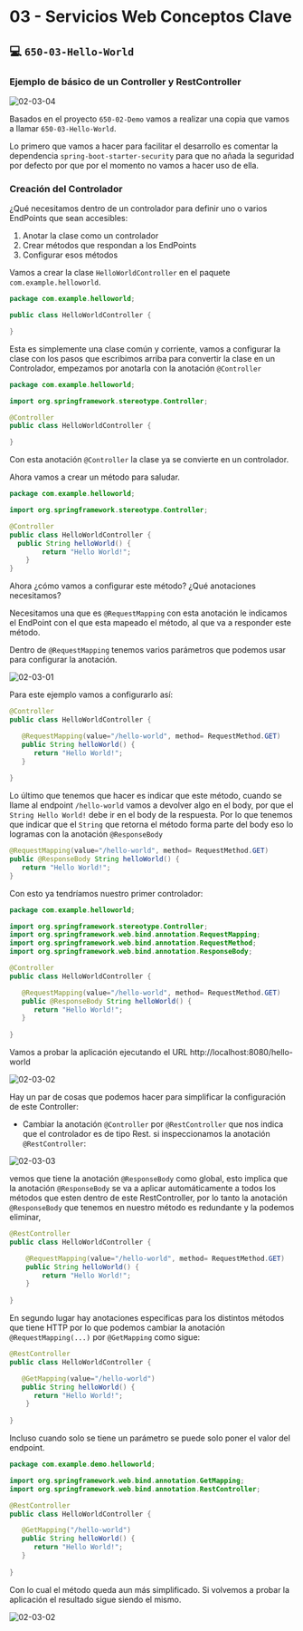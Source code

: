 # 03 - Servicios Web Conceptos Clave

## :computer: `650-03-Hello-World`
### Ejemplo de básico de un Controller y RestController 

![02-03-04](images/02-03-04.png)

Basados en el proyecto `650-02-Demo` vamos a realizar una copia que vamos a llamar `650-03-Hello-World`.

Lo primero que vamos a hacer para facilitar el desarrollo es comentar la dependencia `spring-boot-starter-security` para que no añada la seguridad por defecto por que por el momento no vamos a hacer uso de ella.

### Creación del Controlador

¿Qué necesitamos dentro de un controlador para definir uno o varios EndPoints que sean accesibles:

1. Anotar la clase como un controlador
2. Crear métodos que respondan a los EndPoints
3. Configurar esos métodos

Vamos a crear la clase `HelloWorldController` en el paquete `com.example.helloworld`.

```java
package com.example.helloworld;

public class HelloWorldController {

}
```

Esta es simplemente una clase común y corriente, vamos a configurar la clase con los pasos que escribimos arriba para convertir la clase en un Controlador, empezamos por anotarla con la anotación `@Controller`


```java
package com.example.helloworld;

import org.springframework.stereotype.Controller;

@Controller
public class HelloWorldController {

}
```

Con esta anotación `@Controller` la clase ya se convierte en un controlador.

Ahora vamos a crear un método para saludar.

```java
package com.example.helloworld;

import org.springframework.stereotype.Controller;

@Controller
public class HelloWorldController {
  public String helloWorld() {
		return "Hello World!";
	}
}
```

Ahora ¿cómo vamos a configurar este método? ¿Qué anotaciones necesitamos?

Necesitamos una que es `@RequestMapping` con esta anotación le indicamos el EndPoint con el que esta mapeado el método, al que va a responder este método.

Dentro de `@RequestMapping` tenemos varios parámetros que podemos usar para configurar la anotación.

![02-03-01](images/02-03-01.png)

Para este ejemplo vamos a configurarlo así:

```java
@Controller
public class HelloWorldController {

   @RequestMapping(value="/hello-world", method= RequestMethod.GET)
   public String helloWorld() {
      return "Hello World!";
   }
	
}
```

Lo último que tenemos que hacer es indicar que este método, cuando se llame al endpoint `/hello-world` vamos a devolver algo en el body, por que el `String Hello World!` debe ir en el body de la respuesta. Por lo que tenemos que indicar que el `String` que retorna el método forma parte del body eso lo logramas con la anotación `@ResponseBody`

```java
@RequestMapping(value="/hello-world", method= RequestMethod.GET)
public @ResponseBody String helloWorld() {
   return "Hello World!";
}
```

Con esto ya tendríamos nuestro primer controlador:

```java
package com.example.helloworld;

import org.springframework.stereotype.Controller;
import org.springframework.web.bind.annotation.RequestMapping;
import org.springframework.web.bind.annotation.RequestMethod;
import org.springframework.web.bind.annotation.ResponseBody;

@Controller
public class HelloWorldController {

   @RequestMapping(value="/hello-world", method= RequestMethod.GET)
   public @ResponseBody String helloWorld() {
      return "Hello World!";
   }
	
}
```

Vamos a probar la aplicación ejecutando el URL http://localhost:8080/hello-world

![02-03-02](images/02-03-02.png)

Hay un par de cosas que podemos hacer para simplificar la configuración de este Controller:

* Cambiar la anotación `@Controller` por `@RestController` que nos indica que el controlador es de tipo Rest. si inspeccionamos la anotación `@RestController`:

![02-03-03](images/02-03-03.png)

vemos que tiene la anotación `@ResponseBody` como global, esto implica que la anotación `@ResponseBody` se va a aplicar automáticamente a todos los métodos que esten dentro de este RestController, por lo tanto la anotación `@ResponseBody` que tenemos en nuestro método es redundante y la podemos eliminar,   

```java
@RestController
public class HelloWorldController {

	@RequestMapping(value="/hello-world", method= RequestMethod.GET)
	public String helloWorld() {
		return "Hello World!";
	}
	
}
```

En segundo lugar hay anotaciones especificas para los distintos métodos que tiene HTTP por lo que podemos cambiar la anotación `@RequestMapping(...)` por `@GetMapping` como sigue:


```java
@RestController
public class HelloWorldController {

   @GetMapping(value="/hello-world")
   public String helloWorld() {
      return "Hello World!";
	}
	
}
```

Incluso cuando solo se tiene un parámetro se puede solo poner el valor del endpoint.

```java
package com.example.demo.helloworld;

import org.springframework.web.bind.annotation.GetMapping;
import org.springframework.web.bind.annotation.RestController;

@RestController
public class HelloWorldController {

   @GetMapping("/hello-world")
   public String helloWorld() {
      return "Hello World!";
   }
	
}
```

Con lo cual el método queda aun más simplificado. Si volvemos a probar la aplicación el resultado sigue siendo el mismo.

![02-03-02](images/02-03-02.png)




